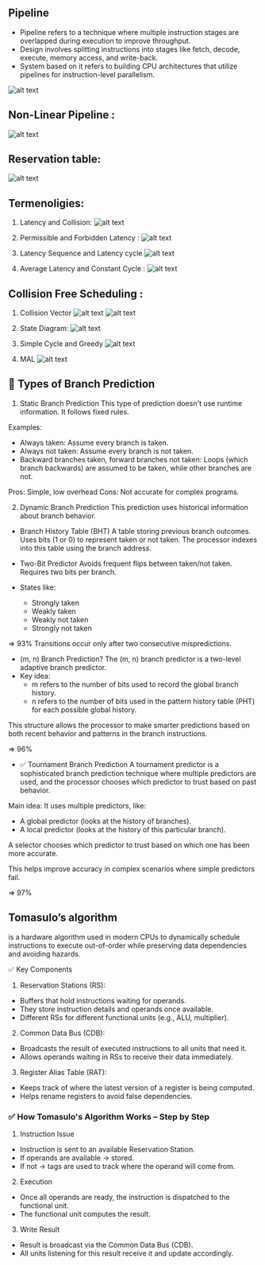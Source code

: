 ## Pipeline
- Pipeline refers to a technique where multiple instruction stages are overlapped during execution to improve throughput.
- Design involves splitting instructions into stages like fetch, decode, execute, memory access, and write-back.
- System based on it refers to building CPU architectures that utilize pipelines for instruction-level parallelism.

![alt text](image.png)

## Non-Linear Pipeline :
![alt text](image-1.png)

## Reservation table:
![alt text](image-2.png)

## Termenoligies:

1. Latency and Collision:
![alt text](image-3.png)

2. Permissible and Forbidden Latency :
![alt text](image-4.png)

3. Latency Sequence and Latency cycle
![alt text](image-5.png)

4. Average Latency and Constant Cycle :
![alt text](image-6.png)


## Collision Free Scheduling : 

1. Collision Vector 
![alt text](image-7.png)
![alt text](image-8.png)

2. State Diagram:
![alt text](image-9.png)

3. Simple Cycle and Greedy 
![alt text](image-10.png)

4. MAL
![alt text](image-11.png)



## 📂 Types of Branch Prediction

1. Static Branch Prediction
This type of prediction doesn't use runtime information. It follows fixed rules.

Examples:
- Always taken: Assume every branch is taken.
- Always not taken: Assume every branch is not taken.
- Backward branches taken, forward branches not taken: Loops (which branch backwards) are assumed to be taken, while other branches are not.

Pros: Simple, low overhead
Cons: Not accurate for complex programs.


2. Dynamic Branch Prediction
This prediction uses historical information about branch behavior.

- Branch History Table (BHT)
A table storing previous branch outcomes.
Uses bits (1 or 0) to represent taken or not taken.
The processor indexes into this table using the branch address.

- Two-Bit Predictor
Avoids frequent flips between taken/not taken.
Requires two bits per branch.
- States like:
    - Strongly taken
    - Weakly taken
    - Weakly not taken
    - Strongly not taken

=> 93%
Transitions occur only after two consecutive mispredictions.

- (m, n) Branch Prediction?
The (m, n) branch predictor is a two-level adaptive branch predictor.
 - Key idea:
    - m refers to the number of bits used to record the global branch history.
    - n refers to the number of bits used in the pattern history table (PHT) for each possible global history.

This structure allows the processor to make smarter predictions based on both recent behavior and patterns in the branch instructions.

=> 96%

- ✅ Tournament Branch Prediction
    A tournament predictor is a sophisticated branch prediction technique where multiple predictors are used, and the processor chooses which predictor to trust based on past behavior.

Main idea:
It uses multiple predictors, like:
- A global predictor (looks at the history of branches).
- A local predictor (looks at the history of this particular branch).

A selector chooses which predictor to trust based on which one has been more accurate.

This helps improve accuracy in complex scenarios where simple predictors fail.

=> 97%



## Tomasulo’s algorithm 
is a hardware algorithm used in modern CPUs to dynamically schedule instructions to execute out-of-order while preserving data dependencies and avoiding hazards.


✅ Key Components
1. Reservation Stations (RS):
- Buffers that hold instructions waiting for operands.
- They store instruction details and operands once available.
- Different RSs for different functional units (e.g., ALU, multiplier).

2. Common Data Bus (CDB):
- Broadcasts the result of executed instructions to all units that need it.
- Allows operands waiting in RSs to receive their data immediately.

3. Register Alias Table (RAT):
- Keeps track of where the latest version of a register is being computed.
- Helps rename registers to avoid false dependencies.


### ✅ How Tomasulo's Algorithm Works – Step by Step
1. Instruction Issue
- Instruction is sent to an available Reservation Station.
- If operands are available → stored.
- If not → tags are used to track where the operand will come from.

2. Execution
- Once all operands are ready, the instruction is dispatched to the functional unit.
- The functional unit computes the result.

3. Write Result
- Result is broadcast via the Common Data Bus (CDB).
- All units listening for this result receive it and update accordingly.



